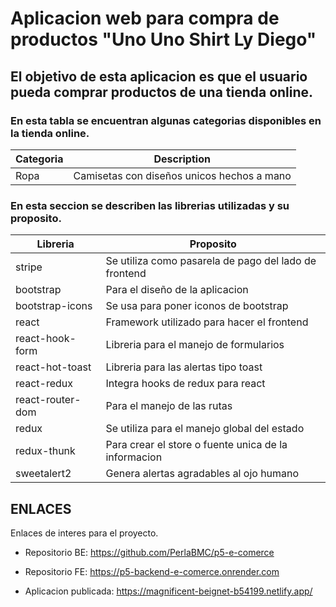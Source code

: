 # Aplicacion web para compra de productos "Uno Uno Shirt Ly Diego"

## El objetivo de esta aplicacion es que el usuario pueda comprar productos de una tienda online.

### En esta tabla se encuentran algunas categorias disponibles en la tienda online.

| Categoria               | Description                                |
| ----------------------- | ------------------------------------------ |
| Ropa                    | Camisetas con diseños unicos hechos a mano |


### En esta seccion se describen las librerias utilizadas y su proposito.

| Libreria         | Proposito                                             |
| ---------------- | ----------------------------------------------------- |
| stripe           | Se utiliza como pasarela de pago del lado de frontend |
| bootstrap        | Para el diseño de la aplicacion                       |
| bootstrap-icons  | Se usa para poner iconos de bootstrap                 |
| react            | Framework utilizado para hacer el frontend            |
| react-hook-form  | Libreria para el manejo de formularios                |
| react-hot-toast  | Libreria para las alertas tipo toast                  |
| react-redux      | Integra hooks de redux para react                     |
| react-router-dom | Para el manejo de las rutas                           |
| redux            | Se utiliza para el manejo global del estado           |
| redux-thunk      | Para crear el store o fuente unica de la informacion  |
| sweetalert2      | Genera alertas agradables al ojo humano               |

## ENLACES

Enlaces de interes para el proyecto.

- Repositorio BE: https://github.com/PerlaBMC/p5-e-comerce
- Repositorio FE: https://p5-backend-e-comerce.onrender.com

- Aplicacion publicada: https://magnificent-beignet-b54199.netlify.app/
